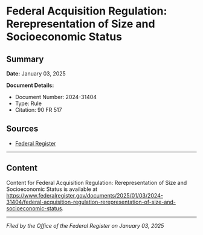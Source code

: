 # Federal Acquisition Regulation: Rerepresentation of Size and Socioeconomic Status

## Summary

**Date:** January 03, 2025

**Document Details:**
- Document Number: 2024-31404
- Type: Rule
- Citation: 90 FR 517

## Sources
- [Federal Register](https://www.federalregister.gov/documents/2025/01/03/2024-31404/federal-acquisition-regulation-rerepresentation-of-size-and-socioeconomic-status)

---

## Content

Content for Federal Acquisition Regulation: Rerepresentation of Size and Socioeconomic Status is available at https://www.federalregister.gov/documents/2025/01/03/2024-31404/federal-acquisition-regulation-rerepresentation-of-size-and-socioeconomic-status.

---

*Filed by the Office of the Federal Register on January 03, 2025*
